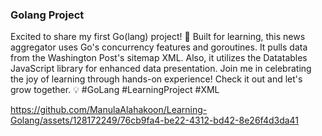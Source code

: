 <h3>Golang Project</h3>
<p>Excited to share my first Go(lang) project! 🚀 Built for learning, this news aggregator uses Go's concurrency features and goroutines. It pulls data from the Washington Post's sitemap XML. Also, it utilizes the Datatables JavaScript library for enhanced data presentation. Join me in celebrating the joy of learning through hands-on experience! Check it out and let's grow together. 💡 #GoLang #LearningProject #XML</p>

https://github.com/ManulaAlahakoon/Learning-Golang/assets/128172249/76cb9fa4-be22-4312-bd42-8e26f4d3da41

